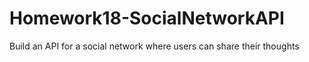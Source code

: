 # Homework18-SocialNetworkAPI
Build an API for a social network where users can share their thoughts
